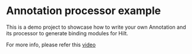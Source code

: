 # Annotation processor example

This is a demo project to showcase how to write your own Annotation and its processor to generate binding modules for Hilt.

For more info, please refer this [video](https://youtu.be/EWmBrGd0oHw)
